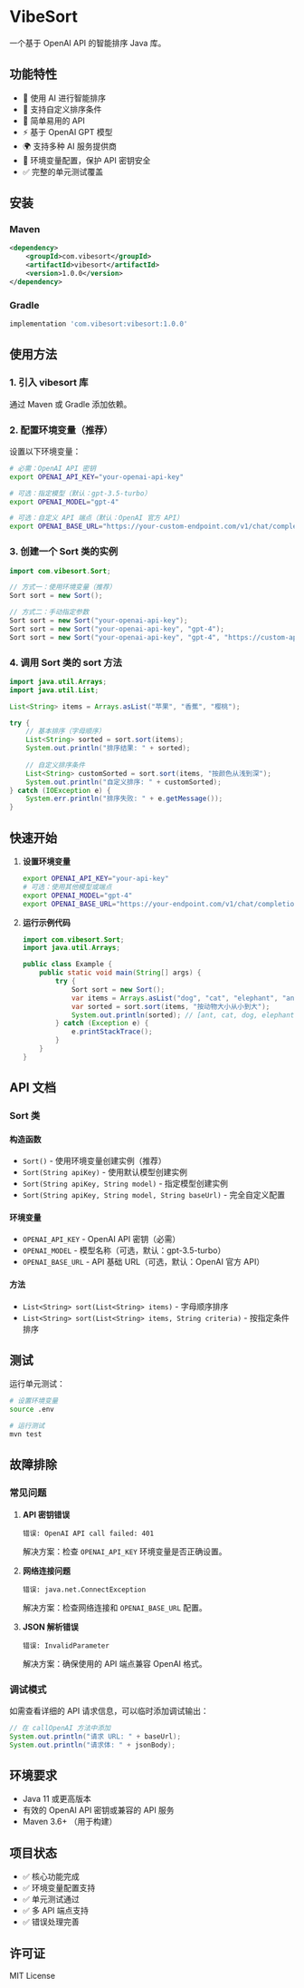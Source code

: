 # VibeSort

一个基于 OpenAI API 的智能排序 Java 库。

## 功能特性

- 🤖 使用 AI 进行智能排序
- 📝 支持自定义排序条件
- 🔧 简单易用的 API
- ⚡ 基于 OpenAI GPT 模型
- 🌍 支持多种 AI 服务提供商
- 🔐 环境变量配置，保护 API 密钥安全
- ✅ 完整的单元测试覆盖

## 安装

### Maven

```xml
<dependency>
    <groupId>com.vibesort</groupId>
    <artifactId>vibesort</artifactId>
    <version>1.0.0</version>
</dependency>
```

### Gradle

```gradle
implementation 'com.vibesort:vibesort:1.0.0'
```

## 使用方法

### 1. 引入 vibesort 库

通过 Maven 或 Gradle 添加依赖。

### 2. 配置环境变量（推荐）

设置以下环境变量：

```bash
# 必需：OpenAI API 密钥
export OPENAI_API_KEY="your-openai-api-key"

# 可选：指定模型（默认：gpt-3.5-turbo）
export OPENAI_MODEL="gpt-4"

# 可选：自定义 API 端点（默认：OpenAI 官方 API）
export OPENAI_BASE_URL="https://your-custom-endpoint.com/v1/chat/completions"
```

### 3. 创建一个 Sort 类的实例

```java
import com.vibesort.Sort;

// 方式一：使用环境变量（推荐）
Sort sort = new Sort();

// 方式二：手动指定参数
Sort sort = new Sort("your-openai-api-key");
Sort sort = new Sort("your-openai-api-key", "gpt-4");
Sort sort = new Sort("your-openai-api-key", "gpt-4", "https://custom-api.com/v1/chat/completions");
```

### 4. 调用 Sort 类的 sort 方法

```java
import java.util.Arrays;
import java.util.List;

List<String> items = Arrays.asList("苹果", "香蕉", "樱桃");

try {
    // 基本排序（字母顺序）
    List<String> sorted = sort.sort(items);
    System.out.println("排序结果: " + sorted);
    
    // 自定义排序条件
    List<String> customSorted = sort.sort(items, "按颜色从浅到深");
    System.out.println("自定义排序: " + customSorted);
} catch (IOException e) {
    System.err.println("排序失败: " + e.getMessage());
}
```

## 快速开始

1. **设置环境变量**
   ```bash
   export OPENAI_API_KEY="your-api-key"
   # 可选：使用其他模型或端点
   export OPENAI_MODEL="gpt-4"
   export OPENAI_BASE_URL="https://your-endpoint.com/v1/chat/completions"
   ```

2. **运行示例代码**
   ```java
   import com.vibesort.Sort;
   import java.util.Arrays;
   
   public class Example {
       public static void main(String[] args) {
           try {
               Sort sort = new Sort();
               var items = Arrays.asList("dog", "cat", "elephant", "ant");
               var sorted = sort.sort(items, "按动物大小从小到大");
               System.out.println(sorted); // [ant, cat, dog, elephant]
           } catch (Exception e) {
               e.printStackTrace();
           }
       }
   }
   ```

## API 文档

### Sort 类

#### 构造函数

- `Sort()` - 使用环境变量创建实例（推荐）
- `Sort(String apiKey)` - 使用默认模型创建实例
- `Sort(String apiKey, String model)` - 指定模型创建实例
- `Sort(String apiKey, String model, String baseUrl)` - 完全自定义配置

#### 环境变量

- `OPENAI_API_KEY` - OpenAI API 密钥（必需）
- `OPENAI_MODEL` - 模型名称（可选，默认：gpt-3.5-turbo）
- `OPENAI_BASE_URL` - API 基础 URL（可选，默认：OpenAI 官方 API）

#### 方法

- `List<String> sort(List<String> items)` - 字母顺序排序
- `List<String> sort(List<String> items, String criteria)` - 按指定条件排序

## 测试

运行单元测试：

```bash
# 设置环境变量
source .env

# 运行测试
mvn test
```

## 故障排除

### 常见问题

1. **API 密钥错误**
   ```
   错误: OpenAI API call failed: 401
   ```
   解决方案：检查 `OPENAI_API_KEY` 环境变量是否正确设置。

2. **网络连接问题**
   ```
   错误: java.net.ConnectException
   ```
   解决方案：检查网络连接和 `OPENAI_BASE_URL` 配置。

3. **JSON 解析错误**
   ```
   错误: InvalidParameter
   ```
   解决方案：确保使用的 API 端点兼容 OpenAI 格式。

### 调试模式

如需查看详细的 API 请求信息，可以临时添加调试输出：

```java
// 在 callOpenAI 方法中添加
System.out.println("请求 URL: " + baseUrl);
System.out.println("请求体: " + jsonBody);
```

## 环境要求

- Java 11 或更高版本
- 有效的 OpenAI API 密钥或兼容的 API 服务
- Maven 3.6+ （用于构建）

## 项目状态

- ✅ 核心功能完成
- ✅ 环境变量配置支持
- ✅ 单元测试通过
- ✅ 多 API 端点支持
- ✅ 错误处理完善

## 许可证

MIT License